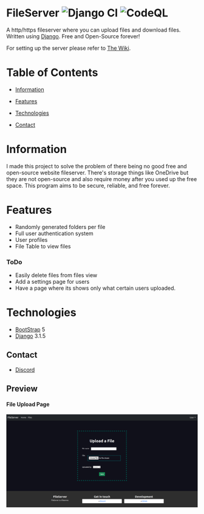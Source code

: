 # FileServer ![Django CI](https://github.com/compsup/FileServer/workflows/Django%20CI/badge.svg) ![CodeQL](https://github.com/compsup/FileServer/workflows/CodeQL/badge.svg?branch=main)

A http/https fileserver where you can upload files and download files. Written using [Django](https://www.djangoproject.com/). Free and Open-Source forever!

For setting up the server please refer to [The Wiki](https://github.com/compsup/FileServer/wiki).

# Table of Contents

- [Information](#information)

- [Features](#features)

- [Technologies](#technologies)

- [Contact](#contact)

# Information

I made this project to solve the problem of there being no good free and open-source website fileserver. There's storage things like OneDrive but they are not open-source and also require money after you used up the free space. This program aims to be secure, reliable, and free forever.

# Features

- Randomly generated folders per file
- Full user authentication system
- User profiles
- File Table to view files

### ToDo

- Easily delete files from files view
- Add a settings page for users
- Have a page where its shows only what certain users uploaded.

# Technologies

- [BootStrap](https://getbootstrap.com/) 5
- [Django](https://www.djangoproject.com/) 3.1.5

## Contact

- [Discord](https://discord.gg/xKjXDwWyfk)

## Preview

#### File Upload Page

![Screenshot](https://github.com/compsup/FileServer/blob/main/screenshots/Screenshot%20from%202021-02-09%2020-30-16.png)
